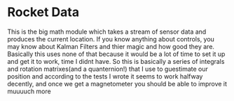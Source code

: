 # Rocket Data

This is the big math module which takes a stream of sensor data and produces the current location. If you know anything about controls, you may know about Kalman Filters and thier magic and how good they are. Basically this uses none of that because it would be a lot of time to set it up and get it to work, time I didnt have. So this is basically a series of integrals and rotation matrixes(and a quanternion!) that I use to guestimate our position and according to the tests I wrote it seems to work halfway decently, and once we get a magnetometer you should be able to improve it muuuuch more